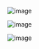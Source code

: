 ![image](https://user-images.githubusercontent.com/92590831/147544149-59ba8f9f-fbb8-409b-8110-530845833282.png)

![image](https://user-images.githubusercontent.com/92590831/147544166-1e661f76-de27-42c7-ba29-4284a5d9e417.png)

![image](https://user-images.githubusercontent.com/92590831/147544199-a863015d-7366-480b-9a1f-a5adc79a2136.png)
